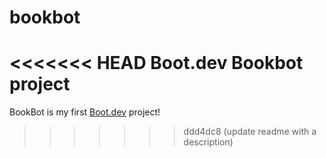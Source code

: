 # bookbot
<<<<<<< HEAD
Boot.dev Bookbot project
=======

BookBot is my first [Boot.dev](https://www.boot.dev) project!
>>>>>>> ddd4dc8 (update readme with a description)
